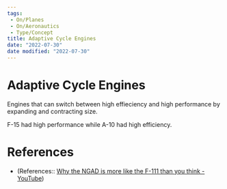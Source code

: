 ```yaml
---
tags:
 - On/Planes
 - On/Aeronautics
 - Type/Concept
title: Adaptive Cycle Engines
date: "2022-07-30"
date modified: "2022-07-30"
---
```


# Adaptive Cycle Engines
Engines that can switch between high effieciency and high performance by expanding and contracting size.

F-15 had high performance while A-10 had high efficiency.

# References
- (References:: [Why the NGAD is more like the F-111 than you think - YouTube](https://www.youtube.com/watch?v=sWyYtLVo_PI))
